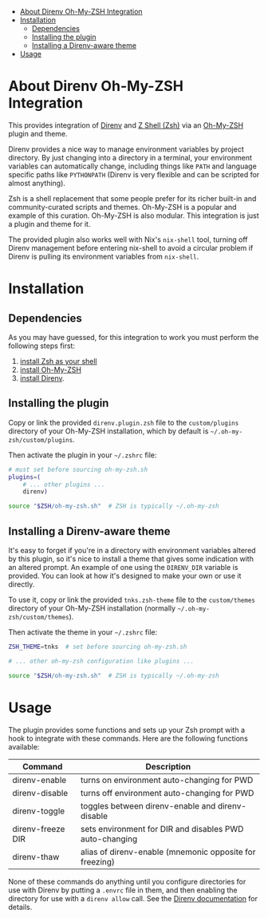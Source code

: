 - [About Direnv Oh-My-ZSH Integration](#orgc0997ee)
- [Installation](#org51e61e2)
  - [Dependencies](#org0a99578)
  - [Installing the plugin](#org0b5a614)
  - [Installing a Direnv-aware theme](#org8a2dc9a)
- [Usage](#org1f90428)



<a id="orgc0997ee"></a>

# About Direnv Oh-My-ZSH Integration

This provides integration of [Direnv](https://direnv.net/) and [Z Shell (Zsh)](https://www.zsh.org/) via an [Oh-My-ZSH](https://ohmyz.sh) plugin and theme.

Direnv provides a nice way to manage environment variables by project directory. By just changing into a directory in a terminal, your environment variables can automatically change, including things like `PATH` and language specific paths like `PYTHONPATH` (Direnv is very flexible and can be scripted for almost anything).

Zsh is a shell replacement that some people prefer for its richer built-in and community-curated scripts and themes. Oh-My-ZSH is a popular and example of this curation. Oh-My-ZSH is also modular. This integration is just a plugin and theme for it.

The provided plugin also works well with Nix's `nix-shell` tool, turning off Direnv management before entering nix-shell to avoid a circular problem if Direnv is pulling its environment variables from `nix-shell`.


<a id="org51e61e2"></a>

# Installation


<a id="org0a99578"></a>

## Dependencies

As you may have guessed, for this integration to work you must perform the following steps first:

1.  [install Zsh as your shell](https://github.com/robbyrussell/oh-my-zsh/wiki/Installing-ZSH)
2.  [install Oh-My-ZSH](https://github.com/robbyrussell/oh-my-zsh#manual-installation)
3.  [install Direnv](https://github.com/direnv/direnv#install).


<a id="org0b5a614"></a>

## Installing the plugin

Copy or link the provided `direnv.plugin.zsh` file to the `custom/plugins` directory of your Oh-My-ZSH installation, which by default is `~/.oh-my-zsh/custom/plugins`.

Then activate the plugin in your `~/.zshrc` file:

```zsh
# must set before sourcing oh-my-zsh.sh
plugins=(
    # ... other plugins ...
    direnv)

source "$ZSH/oh-my-zsh.sh"  # ZSH is typically ~/.oh-my-zsh
```


<a id="org8a2dc9a"></a>

## Installing a Direnv-aware theme

It's easy to forget if you're in a directory with environment variables altered by this plugin, so it's nice to install a theme that gives some indication with an altered prompt. An example of one using the `DIRENV_DIR` variable is provided. You can look at how it's designed to make your own or use it directly.

To use it, copy or link the provided `tnks.zsh-theme` file to the `custom/themes` directory of your Oh-My-ZSH installation (normally `~/.oh-my-zsh/custom/themes`).

Then activate the theme in your `~/.zshrc` file:

```zsh
ZSH_THEME=tnks  # set before sourcing oh-my-zsh.sh

# ... other oh-my-zsh configuration like plugins ...

source "$ZSH/oh-my-zsh.sh"  # ZSH is typically ~/.oh-my-zsh
```


<a id="org1f90428"></a>

# Usage

The plugin provides some functions and sets up your Zsh prompt with a hook to integrate with these commands. Here are the following functions available:

| Command           | Description                                             |
|----------------- |------------------------------------------------------- |
| direnv-enable     | turns on environment auto-changing for PWD              |
| direnv-disable    | turns off environment auto-changing for PWD             |
| direnv-toggle     | toggles between direnv-enable and direnv-disable        |
| direnv-freeze DIR | sets environment for DIR and disables PWD auto-changing |
| direnv-thaw       | alias of direnv-enable (mnemonic opposite for freezing) |

None of these commands do anything until you configure directories for use with Direnv by putting a `.envrc` file in them, and then enabling the directory for use with a `direnv allow` call. See the [Direnv documentation](https://direnv.net/) for details.

